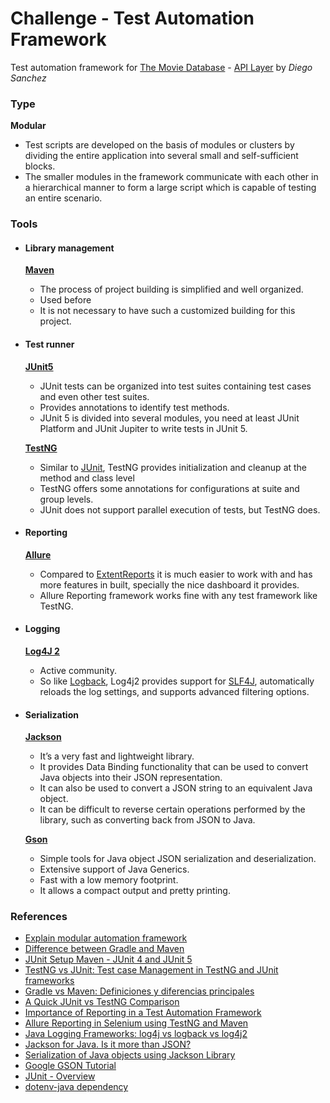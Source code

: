 # Challenge - Test Automation Framework   

Test automation framework for [The Movie Database](https://www.themoviedb.org/) - [API Layer](https://developers.themoviedb.org/4/getting-started)
by _Diego Sanchez_

### Type 
**Modular**
- Test scripts are developed on the basis of modules or clusters by dividing the entire application into several small and self-sufficient blocks.
- The smaller modules in the framework communicate with each other in a hierarchical manner to form a large script which is capable of testing an entire scenario.

### Tools

- #### Library management 

  **[Maven](https://maven.apache.org/)**

  - The process of project building is simplified and well organized.
  - Used before
  - It is not necessary to have such a customized building for this project. 

- #### Test runner
  
  **[JUnit5]()**
  - JUnit tests can be organized into test suites containing test cases and even other test suites.
  - Provides annotations to identify test methods.
  - JUnit 5 is divided into several modules, you need at least JUnit Platform and JUnit Jupiter to write tests in JUnit 5.

  **[TestNG](https://testng.org/doc/)** 
  - Similar to [JUnit](https://junit.org/junit5/), TestNG provides initialization and cleanup at the method and class level
  - TestNG offers some annotations for configurations at suite and group levels.
  - JUnit does not support parallel execution of tests, but TestNG does.

- #### Reporting 

  **[Allure](https://qameta.io/allure-report/)**
    - Compared to [ExtentReports](https://www.extentreports.com/) it is much easier to work with and has more features in built, specially the nice dashboard it provides.
    - Allure Reporting framework works fine with any test framework like TestNG.

- #### Logging

  **[Log4J 2](https://logging.apache.org/log4j/2.x/)**
  - Active community.
  - So like [Logback](https://logback.qos.ch/), Log4j2 provides support for [SLF4J](https://www.slf4j.org/), automatically reloads the log settings, and supports advanced filtering options.

- #### Serialization
  
  **[Jackson](https://github.com/FasterXML/jackson)**
  - It’s a very fast and lightweight library.
  - It provides Data Binding functionality that can be used to convert Java objects into their JSON representation.
  - It can also be used to convert a JSON string to an equivalent Java object.
  - It can be difficult to reverse certain operations performed by the library, such as converting back from JSON to Java.
  
  **[Gson](https://github.com/google/gson)**
  - Simple tools for Java object JSON serialization and deserialization.
  - Extensive support of Java Generics.
  - Fast with a low memory footprint.
  - It allows a compact output and pretty printing.

### References

- [Explain modular automation framework](https://www.tutorialspoint.com/explain-modular-automation-framework)
- [Difference between Gradle and Maven](https://www.geeksforgeeks.org/difference-between-gradle-and-maven/)
- [JUnit Setup Maven - JUnit 4 and JUnit 5](https://www.digitalocean.com/community/tutorials/junit-setup-maven)
- [TestNG vs JUnit: Test case Management in TestNG and JUnit frameworks](https://www.lambdatest.com/blog/testng-vs-junit-which-testing-framework-should-you-choose/)
- [Gradle vs Maven: Definiciones y diferencias principales](https://www.chakray.com/es/gradle-vs-maven-definiciones-diferencias/)
- [A Quick JUnit vs TestNG Comparison](https://www.baeldung.com/junit-vs-testng)
- [Importance of Reporting in a Test Automation Framework](https://www.linkedin.com/pulse/importance-reporting-test-automation-framework-kushan-amarasiri)
- [Allure Reporting in Selenium using TestNG and Maven](https://medium.com/@sonaldwivedi/allure-reporting-in-selenium-using-testng-and-maven-8a3a5ff07856)
- [Java Logging Frameworks: log4j vs logback vs log4j2](https://stackify.com/compare-java-logging-frameworks/)
- [Jackson for Java. Is it more than JSON?](https://kodejava.org/jackson-for-java-is-it-more-than-json/)
- [Serialization of Java objects using Jackson Library](https://www.techiedelight.com/serialization-java-objects-jackson-library/)
- [Google GSON Tutorial](https://www.javaguides.net/p/google-gson-tutorial.html)
- [JUnit - Overview](https://www.tutorialspoint.com/junit/junit_overview.htm)
- [dotenv-java dependency](https://github.com/cdimascio/dotenv-java)